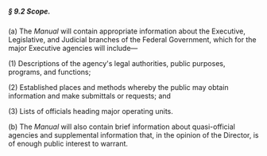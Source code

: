 ##### § 9.2 Scope. #####

(a) The *Manual* will contain appropriate information about the Executive, Legislative, and Judicial branches of the Federal Government, which for the major Executive agencies will include—

(1) Descriptions of the agency's legal authorities, public purposes, programs, and functions;

(2) Established places and methods whereby the public may obtain information and make submittals or requests; and

(3) Lists of officials heading major operating units.

(b) The *Manual* will also contain brief information about quasi-official agencies and supplemental information that, in the opinion of the Director, is of enough public interest to warrant.